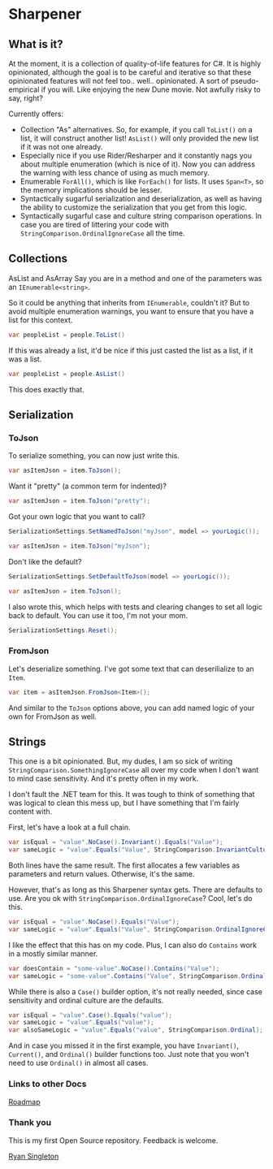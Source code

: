 # Sharpener

## What is it?

At the moment, it is a collection of quality-of-life features for C#. It is highly opinionated, although the goal is to be careful and iterative so that these opinionated features will not feel too.. well.. opinionated. A sort of pseudo-empirical if you will. Like enjoying the new Dune movie. Not awfully risky to say, right?

Currently offers:

-   Collection "As" alternatives. So, for example, if you call `ToList()` on a list, it will construct another list! `AsList()` will only provided the new list if it was not one already.
-   Especially nice if you use Rider/Resharper and it constantly nags you about multiple enumeration (which is nice of it). Now you can address the warning with less chance of using as much memory.
-   Enumerable `ForAll()`, which is like `ForEach()` for lists. It uses `Span<T>`, so the memory implications should be lesser.
-   Syntactically sugarful serialization and deserialization, as well as having the ability to customize the serialization that you get from this logic.
-   Syntactically sugarful case and culture string comparison operations. In case you are tired of littering your code with `StringComparison.OrdinalIgnoreCase` all the time.

## Collections

AsList and AsArray
Say you are in a method and one of the parameters was an `IEnumerable<string>`.

So it could be anything that inherits from `IEnumerable`, couldn't it? But to avoid multiple enumeration warnings, you want to ensure that you have a list for this context.

```cs
var peopleList = people.ToList()
```

If this was already a list, it'd be nice if this just casted the list as a list, if it was a list.

```cs
var peopleList = people.AsList()
```

This does exactly that.

## Serialization

### ToJson

To serialize something, you can now just write this.

```cs
var asItemJson = item.ToJson();
```

Want it "pretty" (a common term for indented)?

```cs
var asItemJson = item.ToJson("pretty");
```

Got your own logic that you want to call?

```cs
SerializationSettings.SetNamedToJson("myJson", model => yourLogic());

var asItemJson = item.ToJson("myJson");
```

Don't like the default?

```cs
SerializationSettings.SetDefaultToJson(model => yourLogic());

var asItemJson = item.ToJson();
```

I also wrote this, which helps with tests and clearing changes to set all logic back to default. You can use it too, I'm not your mom.

```cs
SerializationSettings.Reset();
```

### FromJson

Let's deserialize something. I've got some text that can deserilialize to an `Item`.

```cs
var item = asItemJson.FromJson<Item>();
```

And similar to the `ToJson` options above, you can add named logic of your own for FromJson as well.

## Strings

This one is a bit opinionated. But, my dudes, I am so sick of writing `StringComparison.SomethingIgnoreCase` all over my code when I don't want to mind case sensitivity. And it's pretty often in my work.

I don't fault the .NET team for this. It was tough to think of something that was logical to clean this mess up, but I have something that I'm fairly content with.

First, let's have a look at a full chain.

```cs
var isEqual = "value".NoCase().Invariant().Equals("Value");
var sameLogic = "value".Equals("Value", StringComparison.InvariantCultureIgnoreCase);
```

Both lines have the same result. The first allocates a few variables as parameters and return values. Otherwise, it's the same.

However, that's as long as this Sharpener syntax gets. There are defaults to use. Are you ok with `StringComparison.OrdinalIgnoreCase`? Cool, let's do this.

```cs
var isEqual = "value".NoCase().Equals("Value");
var sameLogic = "value".Equals("Value", StringComparison.OrdinalIgnoreCase);
```

I like the effect that this has on my code. Plus, I can also do `Contains` work in a mostly similar manner.

```cs
var doesContain = "some-value".NoCase().Contains("Value");
var sameLogic = "some-value".Contains("Value", StringComparison.OrdinalIgnoreCase);
```

While there is also a `Case()` builder option, it's not really needed, since case sensitivity and ordinal culture are the defaults.

```cs
var isEqual = "value".Case().Equals("value");
var sameLogic = "value".Equals("value");
var alsoSameLogic = "value".Equals("value", StringComparison.Ordinal);
```

And in case you missed it in the first example, you have `Invariant()`, `Current()`, and `Ordinal()` builder functions too. Just note that you won't need to use `Ordinal()` in almost all cases.

### Links to other Docs

[Roadmap](ROADMAP.MD)

### Thank you

This is my first Open Source repository. Feedback is welcome.

[Ryan Singleton](mailto:ryan@facefire.com)
